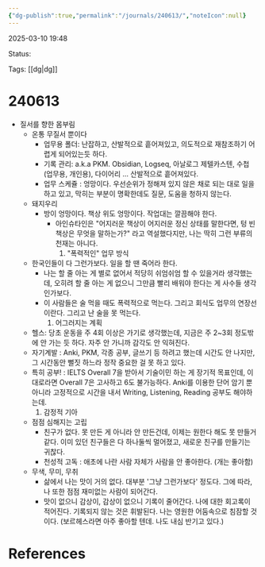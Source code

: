 ```yaml
---
{"dg-publish":true,"permalink":"/journals/240613/","noteIcon":null}
---
```


2025-03-10 19:48

Status: 

Tags: [[dg\|dg]] 

# 240613
  - 질서를 향한 몸부림
	- 온통 무질서 뿐이다
		- 업무용 폴더: 난잡하고, 산발적으로 흩어져있고, 의도적으로 재참조하기 어렵게 되어있는듯 하다.
		- 기록 관리: a.k.a PKM. Obsidian, Logseq, 아날로그 제텔카스텐, 수첩 (업무용, 개인용), 다이어리 ... 산발적으로 흩어져있다.
		- 업무 스케쥴 : 엉망이다. 우선순위가 정해져 있지 않은 채로 되는 대로 일을 하고 있고, 막히는 부분이 명확한데도 질문, 도움을 청하지 않는다.
	- 돼지우리
		- 방이 엉망이다. 책상 위도 엉망이다. 작업대는 깔끔해야 한다.
			- 아인슈타인은 "어지러운 책상이 어지러운 정신 상태를 말한다면, 텅 빈 책상은 무엇을 말하는가?" 라고 역설했다지만, 나는 딱히 그런 부류의 천재는 아니다.
			  1. "폭력적인" 업무 방식
	- 한국인들이 다 그런가보다. 일을 할 땐 죽어라 한다.
		- 나는 할 줄 아는 게 별로 없어서 적당히 쉬엄쉬엄 할 수 있을거라 생각했는데, 오히려 할 줄 아는 게 없으니 그만큼 빨리 배워야 한다는 게 사수들 생각인가보다.
		- 이 사람들은 술 먹을 때도 폭력적으로 먹는다. 그리고 회식도 업무의 연장선이란다. 그리고 난 술을 못 먹는다.
		  1. 어그러지는 계획
	- 헬스: 당초 운동을 주 4회 이상은 가기로 생각했는데, 지금은 주 2~3회 정도밖에 안 가는 듯 하다. 자주 안 가니까 감각도 안 익혀진다.
	- 자기계발 : Anki, PKM, 각종 공부, 글쓰기 등 하려고 했는데 시간도 안 나지만, 그 시간동안 뻘짓 하느라 정작 중요한 걸 못 하고 있다.
	- 특히 공부! : IELTS Overall 7을 받아서 기술이민 하는 게 장기적 목표인데, 이대로라면 Overall 7은 고사하고 6도 불가능하다. Anki를 이용한 단어 암기 뿐 아니라 고정적으로 시간을 내서 Writing, Listening, Reading 공부도 해야하는데.
	  1. 감정적 기아
	- 점점 심해지는 고립
		- 친구가 없다. 못 만든 게 아니라 안 만든건데, 이제는 원한다 해도 못 만들거같다. 이미 있던 친구들은 다 하나둘씩 멀어졌고, 새로운 친구를 만들기는 귀찮다.
		- 천성적 고독 : 애초에 나란 사람 자체가 사람을 안 좋아한다. (개는 좋아함)
	- 무색, 무미, 무취
		- 삶에서 나는 맛이 거의 없다. 대부분 '그냥 그런가보다' 정도다. 그에 따라, 나 또한 점점 재미없는 사람이 되어간다.
		- 맛이 없으니 감상이, 감상이 없으니 기록이 줄어간다. 나에 대한 회고록이 적어진다. 기록되지 않는 것은 휘발된다. 나는 영원한 어둠속으로 침잠할 것이다. (보르헤스라면 아주 좋아할 텐데. 나도 내심 반기고 있다.)

# References